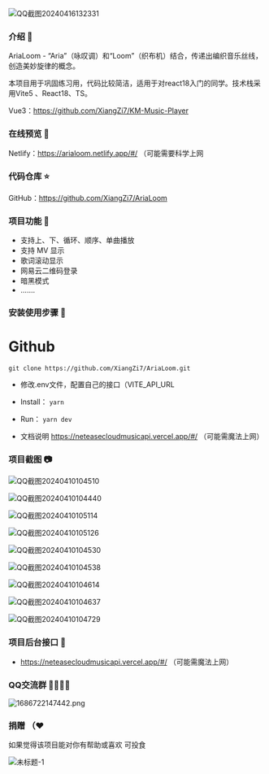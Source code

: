 ![QQ截图20240416132331](https://github.com/XiangZi7/AriaLoom/assets/67356803/c3390232-a251-47cd-b711-19a244503336)


### 介绍 📖

AriaLoom - “Aria”（咏叹调）和“Loom”（织布机）结合，传递出编织音乐丝线，创造美妙旋律的概念。

本项目用于巩固练习用，代码比较简洁，适用于对react18入门的同学。技术栈采用Vite5 、React18、TS。



Vue3：https://github.com/XiangZi7/KM-Music-Player

### 在线预览 👀

Netlify：https://arialoom.netlify.app/#/    （可能需要科学上网


### 代码仓库 ⭐

GitHub：https://github.com/XiangZi7/AriaLoom

### 项目功能 🔨

- 支持上、下、循环、顺序、单曲播放
- 支持 MV 显示
- 歌词滚动显示
- 网易云二维码登录
- 暗黑模式
- .......


### 安装使用步骤 📔

# Github

`git clone https://github.com/XiangZi7/AriaLoom.git`

* 修改.env文件，配置自己的接口（VITE_API_URL


*   Install：
    `yarn`


*   Run：
    `yarn dev`


*   文档说明
    <https://neteasecloudmusicapi.vercel.app/#/>  （可能需魔法上网）

### 项目截图 📷

![QQ截图20240410104510](https://github.com/XiangZi7/AriaLoom/assets/67356803/c4e7dc64-bf5f-462c-8677-74907c56c384)

![QQ截图20240410104440](https://github.com/XiangZi7/AriaLoom/assets/67356803/6b188365-2b5f-41e8-ac29-74d91918a7fb)

![QQ截图20240410105114](https://github.com/XiangZi7/AriaLoom/assets/67356803/abba6171-4172-4e80-add8-22fc20eaf2da)

![QQ截图20240410105126](https://github.com/XiangZi7/AriaLoom/assets/67356803/931a9879-2c82-403f-a5fd-8d8ec5407a80)

![QQ截图20240410104530](https://github.com/XiangZi7/AriaLoom/assets/67356803/f773031c-0ba4-4bb8-82bb-d5742e2effab)

![QQ截图20240410104538](https://github.com/XiangZi7/AriaLoom/assets/67356803/22489378-e8d3-4a0b-85d2-52413247438e)

![QQ截图20240410104614](https://github.com/XiangZi7/AriaLoom/assets/67356803/7a83d798-30e9-4445-8809-8fcf6f19e313)

![QQ截图20240410104637](https://github.com/XiangZi7/AriaLoom/assets/67356803/fe8a526e-98b4-418f-8578-4675a4a7fa76)

![QQ截图20240410104729](https://github.com/XiangZi7/AriaLoom/assets/67356803/cd782756-dc83-479d-a6f0-ef956251e52b)


### 项目后台接口 🧩

*   <https://neteasecloudmusicapi.vercel.app/#/>  （可能需魔法上网）

### QQ交流群 👨‍👨‍👦‍👦

![1686722147442.png](https://p6-juejin.byteimg.com/tos-cn-i-k3u1fbpfcp/2ef2a97c45df4a6fa5c78b34a28a42fc~tplv-k3u1fbpfcp-watermark.image#?w=238\&h=250\&s=10821\&e=png\&a=1\&b=f8f8f8)

### 捐赠 （❤

如果觉得该项目能对你有帮助或喜欢 可投食

![未标题-1](https://github.com/XiangZi7/KM-Music-Player/assets/67356803/023181cb-037d-434e-9ea6-1a3c2bcb52f6)
